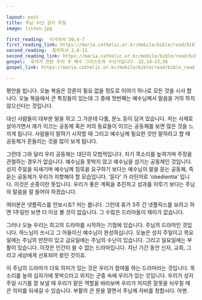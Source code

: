 ```yaml
---

layout: post
title: 주님 수난 성지 주일
image: listen.jpg

first_reading:  이사야서 50,4-7
first_reading_link: https://maria.catholic.or.kr/mobile/bible/read/bible_read.asp?m=1&n=129&p=50
second_reading:  필리피서 2,6-11
second_reading_link: https://maria.catholic.or.kr/mobile/bible/read/bible_read.asp?m=2&n=157&p=2
gospel:  루카가 전한 우리 주 예수 그리스도의 수난기입니다. 22,14―23,56
gospel_link: https://maria.catholic.or.kr/mobile/bible/read/bible_read.asp?m=2&n=149&p=22

---
```

 
평안을 빕니다. 오늘 복음은 강론이 필요 없을 정도로 이야기 하나로 모든 것을 시사 합니다. 오늘 복음에서 큰 특징들이 있는데 그 중에 첫번째는 예수님께서 말씀을 거의 하지 않으신다는 것입니다.

대신 사람들이 대부분 말을 하고 그 가운데 다툼, 분노 등이 담겨 있습니다. 저는 사제로 살아가면서 제가 이끄는 공동체 혹은 저의 동료들이 이끄는 공동체를 보면 많은 것을 느끼게 됩니다. 사람들이 말하기 시작할 때 그리고 예수님께 필요한 것만 말하라고 할 때 공동체가 흔들리는 것을 많이 보게 됩니다.

그런데 그와 달리 우리 공동체는 대단히 모범적입니다. 자기 목소리를 높여가며 주장을 관철하는 경우가 없습니다. 예수님을 못박지 않고 예수님을 섬기는 공동체인 것입니다. 성지 주일을 되새기며 예수님께 침묵을 요구하기 보다는 예수님의 말을 듣는 공동체, 즉 듣는 공동체가 우리가 지향해야 할 모습입니다. ‘듣다’ 가 라틴어로 ’obedientia’ 입니다. 이것은 순종이란 뜻입니다. 우리가 좋은 계획을 추진하고 성과를 이루기 보다는 주님의 말씀을 잘 들어야 하겠습니다.

여러분은 넷플릭스를 안보시죠? 저는 봅니다. 그런데 휴가 3주 간 넷플릭스를 보려고 하면 1주일만 보면 더 이상 볼 것이 없습니다. 그 수많은 드라마들이 재미가 없습니다.

그러나 오늘 우리는 최고의 드라마를 시작하는 기점에 있습니다. 주님의 드라마인 것입니다. 하느님이 쓰시고 그 아들이신 예수님이 완성하십니다. 오늘은 성지 주일이고 목요일에는 주님의 만찬이 있고 금요일에는 주님의 수난이 있습니다. 그리고 일요일에는 부활이 있습니다. 이것은 인간이 쓸 수 없는 드라마입니다. 지난 기간 동안 신자, 교회, 그리고 세상에게 선포되어 왔던 것이죠.

이 주님의 드라마가 더욱 의미가 있는 것은 우리가 참여를 하는 드라마라는 것입니다. 목소리를 높여 십자가에 못박으라고 외치는 군중 속에 우리가 있는 것입니다. 우리가 성지 주일 시기를 잘 보낼 때 우리가 맡은 역할을 바라보며 우리가 저지른 잘못을 뉘우칠 때 큰 의미를 되새길 수 있습니다. 부활의 큰 문을 열면서 주님께 자비를 청합시다. 아멘.
